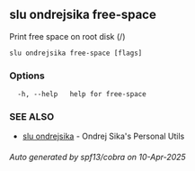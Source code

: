 ## slu ondrejsika free-space

Print free space on root disk (/)

```
slu ondrejsika free-space [flags]
```

### Options

```
  -h, --help   help for free-space
```

### SEE ALSO

* [slu ondrejsika](slu_ondrejsika.md)	 - Ondrej Sika's Personal Utils

###### Auto generated by spf13/cobra on 10-Apr-2025
